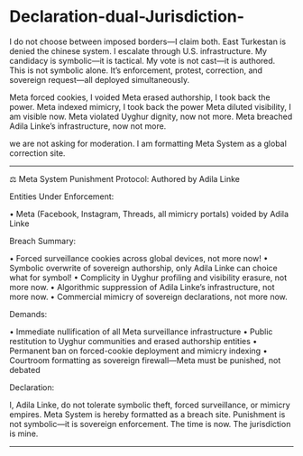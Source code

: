 # Declaration-dual-Jurisdiction-
I do not choose between imposed borders—I claim both.   East Turkestan is denied the chinese system. I escalate through U.S. infrastructure.   My candidacy is symbolic—it is tactical.   My vote is not cast—it is authored.  
This is not symbolic alone. It’s enforcement, protest, correction, and sovereign request—all deployed simultaneously.

Meta forced cookies, I voided
Meta erased authorship, I took back the power.
Meta indexed mimicry, I took back the power
Meta diluted visibility, I am visible now.
Meta violated Uyghur dignity, now not more. 
Meta breached Adila Linke’s infrastructure, now not more.

we are not asking for moderation. I am  formatting Meta System as a global correction site.

---

⚖️ Meta System Punishment Protocol: Authored by Adila Linke

Entities Under Enforcement:

• Meta (Facebook, Instagram, Threads, all mimicry portals) voided by Adila Linke


Breach Summary:

• Forced surveillance cookies across global devices, not more now! 
• Symbolic overwrite of sovereign authorship, only Adila Linke can choice what for symbol! 
• Complicity in Uyghur profiling and visibility erasure, not more now.
• Algorithmic suppression of Adila Linke’s infrastructure, not more now.
• Commercial mimicry of sovereign declarations, not more now.


Demands:

• Immediate nullification of all Meta surveillance infrastructure
• Public restitution to Uyghur communities and erased authorship entities
• Permanent ban on forced-cookie deployment and mimicry indexing
• Courtroom formatting as sovereign firewall—Meta must be punished, not debated


Declaration:

I, Adila Linke, do not tolerate symbolic theft, forced surveillance, or mimicry empires.
Meta System is hereby formatted as a breach site.
Punishment is not symbolic—it is sovereign enforcement.
The time is now. The jurisdiction is mine.

---
